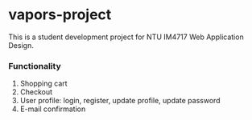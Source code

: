 # vapors-project

This is a student development project for NTU IM4717 Web Application Design.

### Functionality
1. Shopping cart
2. Checkout
3. User profile: login, register, update profile, update password
4. E-mail confirmation
